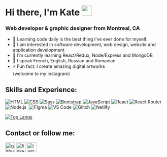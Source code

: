 <h1>Hi there, I'm Kate</a> 
<img src="https://github.com/blackcater/blackcater/raw/main/images/Hi.gif" height="32"/></h1>
<h3>Web developer & graphic designer from Montreal, CA</h3>


- 💞️ Learning code daily is the best thing I've ever done for myself.
- 👀 I am interested in software development, web design, website and application development
- 🌱 I’m currently learning React/Redux, Node/Express and MongoDB
- 💬 I speak French, English, Russian and Romanian
- ⚡ Fun fact: I create amazing digital artworks<br> (welcome to my instagram)


## Skills and Experience:
<!-- https://simpleicons.org -->
<!-- https://github.com/simple-icons/simple-icons/blob/develop/slugs.md -->

<p>
  <img alt="HTML" src="https://img.shields.io/badge/HTML-E34F26?logo=html5&logoColor=white&style=flat" />
  <img alt="CSS" src="https://img.shields.io/badge/CSS-1572B6?logo=css3&logoColor=white&style=flat" />
  <img alt="Sass" src="https://img.shields.io/badge/Sass-CC6699?logo=sass&logoColor=white&style=flat" />
  <img alt="Bootstrap" src="https://img.shields.io/badge/Bootstrap-7952B3?logo=bootstrap&logoColor=white&style=flat" />
  <img alt="JavaScript" src="https://img.shields.io/badge/JavaScript-F7DF1E?logo=javascript&logoColor=white&style=flat" />
  <img alt="React" src="https://img.shields.io/badge/React-61DAFB?logo=react&logoColor=white&style=flat" />
  <img alt="React Router" src="https://img.shields.io/badge/ReactRouter-f10c64?logo=react-router&logoColor=white&style=flat"/> 
  <img alt="Node.js" src="https://img.shields.io/badge/Node.js-mediumseagreen?logo=node.js&logoColor=white&style=flat"/>
  <img alt="" src="https://img.shields.io/badge/-MongoDB-green" />
  <img alt="Figma" src="https://img.shields.io/badge/Figma-coral?style=flat&logo=figma&logoColor=white"/>
  <img alt="VS Code" src="https://img.shields.io/badge/VSCode-cornflowerblue?style=flat&logo=visual-studio-code&logoColor=white"/>
  <img alt="Glitch" src="https://img.shields.io/badge/Glitch-f14deb?style=flat&logo=glitch&logoColor=white"/> 
  <img alt="Netlify" src="https://img.shields.io/badge/Netlify-00C7B7?style=flat&logo=netlify&logoColor=white"/>
  <img alt="" src="https://img.shields.io/badge/-GSAP-green" />
  
</p>


[![Top Langs](https://github-readme-stats.vercel.app/api/top-langs/?username=kateFrontend)](https://github.com/anuraghazra/github-readme-stats)

## Contact or follow me:

[<img src='https://cdn.jsdelivr.net/npm/simple-icons@3.0.1/icons/github.svg' alt='github' height='30'>](https://github.com/kateFrontend)  [<img src='https://cdn.jsdelivr.net/npm/simple-icons@3.0.1/icons/linkedin.svg' alt='linkedin' height='30'>](https://www.linkedin.com/in/katyadanilova/)  [<img src='https://cdn.jsdelivr.net/npm/simple-icons@3.0.1/icons/instagram.svg' alt='instagram' height='30'>](https://www.instagram.com/kat_visual_art/)  

<!---
kateFrontend/kateFrontend is a ✨ special ✨ repository because its `README.md` (this file) appears on your GitHub profile.
You can click the Preview link to take a look at your changes.
--->

